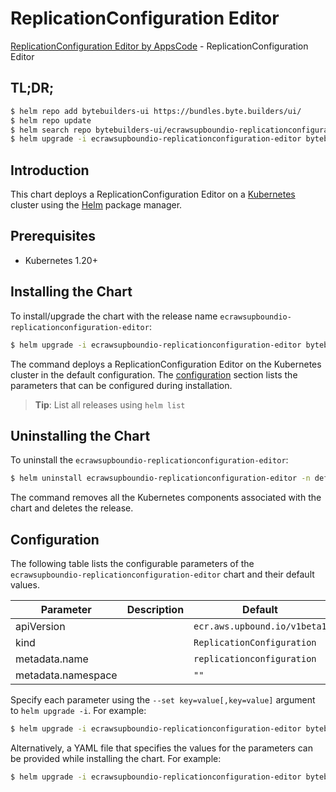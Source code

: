 # ReplicationConfiguration Editor

[ReplicationConfiguration Editor by AppsCode](https://byte.builders) - ReplicationConfiguration Editor

## TL;DR;

```bash
$ helm repo add bytebuilders-ui https://bundles.byte.builders/ui/
$ helm repo update
$ helm search repo bytebuilders-ui/ecrawsupboundio-replicationconfiguration-editor --version=v0.4.18
$ helm upgrade -i ecrawsupboundio-replicationconfiguration-editor bytebuilders-ui/ecrawsupboundio-replicationconfiguration-editor -n default --create-namespace --version=v0.4.18
```

## Introduction

This chart deploys a ReplicationConfiguration Editor on a [Kubernetes](http://kubernetes.io) cluster using the [Helm](https://helm.sh) package manager.

## Prerequisites

- Kubernetes 1.20+

## Installing the Chart

To install/upgrade the chart with the release name `ecrawsupboundio-replicationconfiguration-editor`:

```bash
$ helm upgrade -i ecrawsupboundio-replicationconfiguration-editor bytebuilders-ui/ecrawsupboundio-replicationconfiguration-editor -n default --create-namespace --version=v0.4.18
```

The command deploys a ReplicationConfiguration Editor on the Kubernetes cluster in the default configuration. The [configuration](#configuration) section lists the parameters that can be configured during installation.

> **Tip**: List all releases using `helm list`

## Uninstalling the Chart

To uninstall the `ecrawsupboundio-replicationconfiguration-editor`:

```bash
$ helm uninstall ecrawsupboundio-replicationconfiguration-editor -n default
```

The command removes all the Kubernetes components associated with the chart and deletes the release.

## Configuration

The following table lists the configurable parameters of the `ecrawsupboundio-replicationconfiguration-editor` chart and their default values.

|     Parameter      | Description |                 Default                 |
|--------------------|-------------|-----------------------------------------|
| apiVersion         |             | <code>ecr.aws.upbound.io/v1beta1</code> |
| kind               |             | <code>ReplicationConfiguration</code>   |
| metadata.name      |             | <code>replicationconfiguration</code>   |
| metadata.namespace |             | <code>""</code>                         |


Specify each parameter using the `--set key=value[,key=value]` argument to `helm upgrade -i`. For example:

```bash
$ helm upgrade -i ecrawsupboundio-replicationconfiguration-editor bytebuilders-ui/ecrawsupboundio-replicationconfiguration-editor -n default --create-namespace --version=v0.4.18 --set apiVersion=ecr.aws.upbound.io/v1beta1
```

Alternatively, a YAML file that specifies the values for the parameters can be provided while
installing the chart. For example:

```bash
$ helm upgrade -i ecrawsupboundio-replicationconfiguration-editor bytebuilders-ui/ecrawsupboundio-replicationconfiguration-editor -n default --create-namespace --version=v0.4.18 --values values.yaml
```
